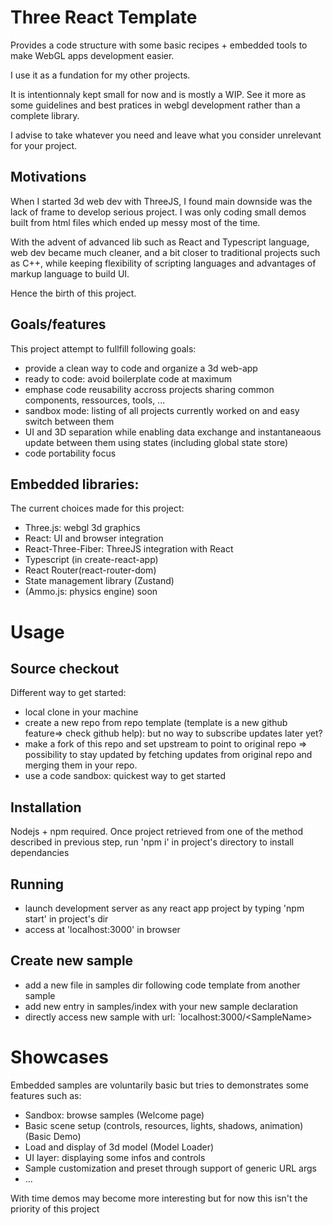 # Three React Template

Provides a code structure with some basic recipes + embedded tools to make WebGL apps development easier.

I use it as a fundation for my other projects. 

It is intentionnaly kept small for now and is mostly a WIP. 
See it more as some guidelines and best pratices in webgl development rather than a complete library.

I advise to take whatever you need and leave what you consider unrelevant for your project.


## Motivations

When I started 3d web dev with ThreeJS, I found main downside was the lack of frame to develop serious project.
I was only coding small demos built from html files which ended up messy most of the time.

With the advent of advanced lib such as React and Typescript language, web dev became much cleaner, and a bit closer to traditional projects such as C++, 
while keeping flexibility of scripting languages and advantages of markup language to build UI.

Hence the birth of this project.

## Goals/features
This project attempt to fullfill following goals:
- provide a clean way to code and organize a 3d web-app
- ready to code: avoid boilerplate code at maximum 
- emphase code reusability accross projects sharing common components, ressources, tools, ...
- sandbox mode: listing of all projects currently worked on and easy switch between them
- UI and 3D separation while enabling data exchange and instantaneaous update between them using states (including global state store) 
- code portability focus

## Embedded libraries:
The current choices made for this project:

- Three.js: webgl 3d graphics
- React: UI and browser integration
- React-Three-Fiber: ThreeJS integration with React
- Typescript (in create-react-app)
- React Router(react-router-dom)
- State management library (Zustand)
- (Ammo.js: physics engine) soon

# Usage

## Source checkout

Different way to get started:

- local clone in your machine
- create a new repo from repo template (template is a new github feature=> check github help): 
but no way to subscribe updates later yet?
- make a fork of this repo and set upstream to point to original repo => possibility to stay updated by fetching updates from original repo and merging them in your repo.
- use a code sandbox: quickest way to get started

## Installation

Nodejs + npm required. 
Once project retrieved from one of the method described in previous step, 
run 'npm i' in project's directory to install dependancies

## Running

- launch development server as any react app project by typing 'npm start' in project's dir
- access at 'localhost:3000' in browser

## Create new sample 

- add a new file in samples dir following code template from another sample
- add new entry in samples/index with your new sample declaration
- directly access new sample with url: `localhost:3000/\<SampleName>

# Showcases

Embedded samples are voluntarily basic but tries to demonstrates some features such as:

- Sandbox: browse samples (Welcome page)
- Basic scene setup (controls, resources, lights, shadows, animation) (Basic Demo)
- Load and display of 3d model (Model Loader)
- UI layer: displaying some infos and controls
- Sample customization and preset through support of generic URL args
- ... 

With time demos may become more interesting but for now this isn't the priority of this project
